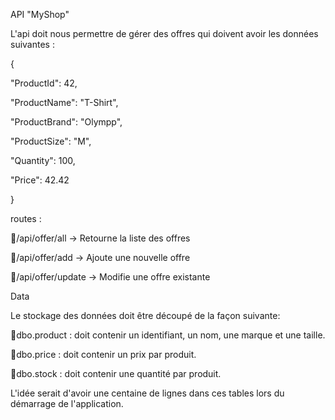 API "MyShop"

L'api doit nous permettre de gérer des offres qui doivent avoir les données suivantes :

{

  "ProductId": 42,
  
  "ProductName": "T-Shirt",
  
  "ProductBrand": "Olympp",
  
  "ProductSize": "M",
  
  "Quantity": 100,
  
  "Price": 42.42
  
}

routes :

/api/offer/all -> Retourne la liste des offres

/api/offer/add -> Ajoute une nouvelle offre

/api/offer/update -> Modifie une offre existante

Data

Le stockage des données doit être découpé de la façon suivante:

dbo.product : doit contenir un identifiant, un nom, une marque et une taille.

dbo.price : doit contenir un prix par produit.

dbo.stock : doit contenir une quantité par produit.

L'idée serait d'avoir une centaine de lignes dans ces tables lors du démarrage de 
l'application.

